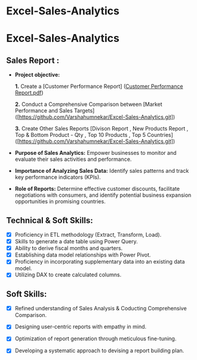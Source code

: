 # Excel-Sales-Analytics

# Excel-Sales-Analytics
## Sales Report :


- **Project objective:** 

    **1.** Create a [Customer Performance Report] ([Customer Performance Report.pdf](https://github.com/Varshahumnekar/Excel-Sales-Analytics.git))
  
    **2.** Conduct a Comprehensive Comparison between [Market Performance and Sales Targets] ([https://github.com/Varshahumnekar/Excel-Sales-Analytics.git])
  
    **3.** Create Other Sales Reports [Divison Report , New Products Report , Top & Bottom Product - Qty , Top 10 Products , Top 5 Countries] ([https://github.com/Varshahumnekar/Excel-Sales-Analytics.git])

- **Purpose of Sales Analytics:** Empower businesses to monitor and evaluate their sales activities and performance.

- **Importance of Analyzing Sales Data:** Identify sales patterns and track key performance indicators (KPIs).

 - **Role of Reports:** Determine effective customer discounts, facilitate negotiations with consumers, and identify potential business expansion opportunities in promising countries.


## Technical & Soft Skills:
- [x]	Proficiency in ETL methodology (Extract, Transform, Load).
- [x]	Skills to generate a date table using Power Query.
- [x]	Ability to derive fiscal months and quarters.
- [x]	Establishing data model relationships with Power Pivot.
- [x]	Proficiency in incorporating supplementary data into an existing data model.
- [x]	Utilizing DAX to create calculated columns.

## Soft Skills:
- [x]	Refined understanding of Sales Analysis & Coducting Comprehensive Comparison.
- [x]	Designing user-centric reports with empathy in mind.
- [x]	Optimization of report generation through meticulous fine-tuning.
- [x]	Developing a systematic approach to devising a report building plan.



  
